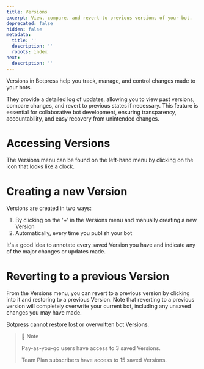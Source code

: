```yaml
---
title: Versions
excerpt: View, compare, and revert to previous versions of your bot.
deprecated: false
hidden: false
metadata:
  title: ''
  description: ''
  robots: index
next:
  description: ''
---
```

Versions in Botpress help you track, manage, and control changes made to your bots. 

They provide a detailed log of updates, allowing you to view past versions, compare changes, and revert to previous states if necessary. This feature is essential for collaborative bot development, ensuring transparency, accountability, and easy recovery from unintended changes.

# Accessing Versions

The Versions menu can be found on the left-hand menu by clicking on the icon that looks like a clock.

# Creating a new Version

Versions are created in two ways:

1. By clicking on the '+' in the Versions menu and manually creating a new Version
2. Automatically, every time you publish your bot

It's a good idea to annotate every saved Version you have and indicate any of the major changes or updates made.

# Reverting to a previous Version

From the Versions menu, you can revert to a previous version by clicking into it and restoring to a previous Version. Note that reverting to a previous version will completely overwrite your current bot, including any unsaved changes you may have made.

Botpress cannot restore lost or overwritten bot Versions.

> 📘 Note
> 
> Pay-as-you-go users have access to 3 saved Versions.
> 
> Team Plan subscribers have access to 15 saved Versions.
